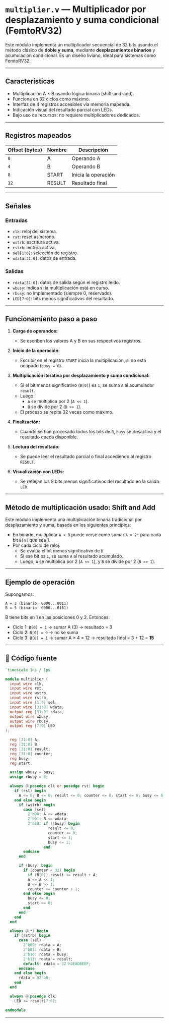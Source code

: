 
# `multiplier.v` — Multiplicador por desplazamiento y suma condicional (FemtoRV32)

Este módulo implementa un multiplicador secuencial de 32 bits usando el método clásico de **doble y suma**, mediante **desplazamientos binarios** y acumulación condicional. Es un diseño liviano, ideal para sistemas como FemtoRV32.

---

## Características

- Multiplicación A × B usando lógica binaria (shift-and-add).
- Funciona en 32 ciclos como máximo.
- Interfaz de 4 registros accesibles vía memoria mapeada.
- Indicación visual del resultado parcial con LEDs.
- Bajo uso de recursos: no requiere multiplicadores dedicados.

---

## Registros mapeados

| Offset (bytes) | Nombre    | Descripción               |
|----------------|-----------|---------------------------|
| `0`            | A         | Operando A                |
| `4`            | B         | Operando B                |
| `8`            | START     | Inicia la operación       |
| `12`           | RESULT    | Resultado final           |

---

## Señales

### Entradas
- `clk`: reloj del sistema.
- `rst`: reset asíncrono.
- `wstrb`: escritura activa.
- `rstrb`: lectura activa.
- `sel[1:0]`: selección de registro.
- `wdata[31:0]`: datos de entrada.

### Salidas
- `rdata[31:0]`: datos de salida según el registro leído.
- `wbusy`: indica si la multiplicación está en curso.
- `rbusy`: no implementado (siempre 0, reservado).
- `LED[7:0]`: bits menos significativos del resultado.

---

## Funcionamiento paso a paso

1. **Carga de operandos:**  
   - Se escriben los valores A y B en sus respectivos registros.

2. **Inicio de la operación:**  
   - Escribir en el registro `START` inicia la multiplicación, si no está ocupado (`busy = 0`).

3. **Multiplicación iterativa por desplazamiento y suma condicional:**  
   - Si el bit menos significativo (`B[0]`) es `1`, se suma `A` al acumulador `result`.
   - Luego:
     - `A` se multiplica por 2 (`A << 1`).
     - `B` se divide por 2 (`B >> 1`).
   - El proceso se repite 32 veces como máximo.

4. **Finalización:**  
   - Cuando se han procesado todos los bits de `B`, `busy` se desactiva y el resultado queda disponible.

5. **Lectura del resultado:**  
   - Se puede leer el resultado parcial o final accediendo al registro `RESULT`.

6. **Visualización con LEDs:**  
   - Se reflejan los 8 bits menos significativos del resultado en la salida `LED`.

---

## Método de multiplicación usado: Shift and Add

Este módulo implementa una multiplicación binaria tradicional por desplazamiento y suma, basada en los siguientes principios:

- En binario, multiplicar `A × B` puede verse como sumar `A × 2ⁿ` para cada bit `B[n]` que sea 1.
- Por cada ciclo de reloj:
  - Se evalúa el bit menos significativo de `B`.
  - Si ese bit es `1`, se suma `A` al resultado acumulado.
  - Luego, `A` se multiplica por 2 (`A << 1`), y `B` se divide por 2 (`B >> 1`).

---

## Ejemplo de operación

Supongamos:

```
A = 3 (binario: 0000...0011)
B = 5 (binario: 0000...0101)
```

B tiene bits en 1 en las posiciones 0 y 2. Entonces:

- Ciclo 1: `B[0] = 1` → sumar A (3) → resultado = 3
- Ciclo 2: `B[0] = 0` → no se suma
- Ciclo 3: `B[0] = 1` → sumar A × 4 = 12 → resultado final = 3 + 12 = **15**

---

## 🧾 Código fuente

```verilog
`timescale 1ns / 1ps

module multiplier (
  input wire clk,
  input wire rst,
  input wire wstrb,
  input wire rstrb,
  input wire [1:0] sel,
  input wire [31:0] wdata,
  output reg [31:0] rdata,
  output wire wbusy,
  output wire rbusy,
  output reg [7:0] LED
);

  reg [31:0] A;
  reg [31:0] B;
  reg [31:0] result;
  reg [31:0] counter;
  reg busy;
  reg start;

  assign wbusy = busy;
  assign rbusy = 0;

  always @(posedge clk or posedge rst) begin
    if (rst) begin
      A <= 0; B <= 0; result <= 0; counter <= 0; start <= 0; busy <= 0;
    end else begin
      if (wstrb) begin
        case (sel)
          2'b00: A <= wdata;
          2'b01: B <= wdata;
          2'b10: if (!busy) begin
                   result <= 0;
                   counter <= 0;
                   start <= 1;
                   busy <= 1;
                 end
        endcase
      end

      if (busy) begin
        if (counter < 32) begin
          if (B[0]) result <= result + A;
          A <= A << 1;
          B <= B >> 1;
          counter <= counter + 1;
        end else begin
          busy <= 0;
          start <= 0;
        end
      end
    end
  end

  always @(*) begin
    if (rstrb) begin
      case (sel)
        2'b00: rdata = A;
        2'b01: rdata = B;
        2'b10: rdata = busy;
        2'b11: rdata = result;
        default: rdata = 32'hDEADBEEF;
      endcase
    end else begin
      rdata = 32'b0;
    end
  end

  always @(posedge clk)
    LED <= result[7:0];

endmodule
```

---
